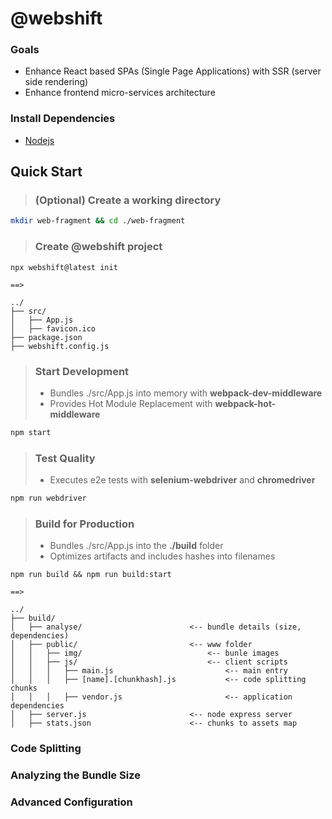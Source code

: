 # @webshift

### Goals
* Enhance React based SPAs (Single Page Applications) with SSR (server side rendering)
* Enhance frontend micro-services architecture

### Install Dependencies

* [Nodejs](https://nodejs.org/en/download/)

## Quick Start

> ### (Optional) Create a working directory
```bash
mkdir web-fragment && cd ./web-fragment
```

> ### Create @webshift project

```text
npx webshift@latest init

==>

../
├── src/
│   ├── App.js
│   ├── favicon.ico
├── package.json
├── webshift.config.js
```

> ### Start Development
> 
> * Bundles ./src/App.js into memory with **webpack-dev-middleware**
> * Provides Hot Module Replacement with **webpack-hot-middleware**

```bash
npm start
```

> ### Test Quality
> 
> * Executes e2e tests with **selenium-webdriver** and **chromedriver**

```bash
npm run webdriver
```

> ### Build for Production
>
> * Bundles ./src/App.js into the **./build** folder
> * Optimizes artifacts and includes hashes into filenames


```test
npm run build && npm run build:start

==>

../
├── build/
│   ├── analyse/                        <-- bundle details (size, dependencies)
│   ├── public/                         <-- www folder
│   │   ├── img/                            <-- bunle images
│   │   ├── js/                             <-- client scripts
│   │   │   ├── main.js                         <-- main entry
│   │   │   ├── [name].[chunkhash].js           <-- code splitting chunks
│   │   │   ├── vendor.js                       <-- application dependencies
│   ├── server.js                       <-- node express server
│   ├── stats.json                      <-- chunks to assets map
```

### Code Splitting

### Analyzing the Bundle Size

### Advanced Configuration



